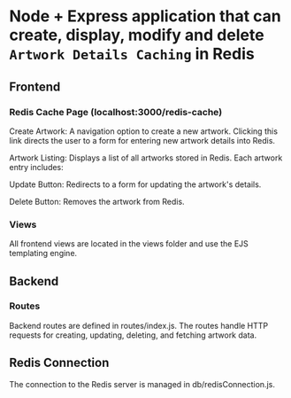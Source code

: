 # Node + Express application that can create, display, modify and delete `Artwork Details Caching` in Redis

## Frontend
### Redis Cache Page (localhost:3000/redis-cache)
Create Artwork: A navigation option to create a new artwork. Clicking this link directs the user to a form for entering new artwork details into Redis.

Artwork Listing: Displays a list of all artworks stored in Redis. Each artwork entry includes:

Update Button: Redirects to a form for updating the artwork's details.

Delete Button: Removes the artwork from Redis.

### Views
All frontend views are located in the views folder and use the EJS templating engine.

## Backend
### Routes
Backend routes are defined in routes/index.js.
The routes handle HTTP requests for creating, updating, deleting, and fetching artwork data.

## Redis Connection
The connection to the Redis server is managed in db/redisConnection.js.
